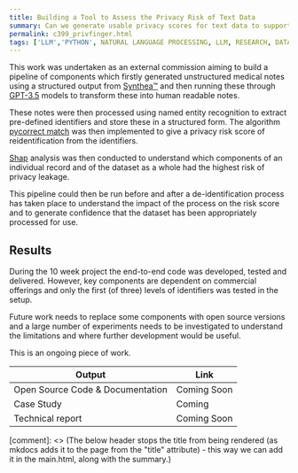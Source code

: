 ```yaml
---
title: Building a Tool to Assess the Privacy Risk of Text Data
summary: Can we generate usable privacy scores for text data to support understanding of privacy concerns and the anonymisation process
permalink: c399_privfinger.html
tags: ['LLM','PYTHON', NATURAL LANGUAGE PROCESSING, LLM, RESEARCH, DATA VALIDATION, UNSTRUCTURED DATA, TEXT DATA, PYTHON, PAUSED, SYNTHETIC DATA]
---
```


This work was undertaken as an external commission aiming to build a pipeline of components which firstly generated unstructured medical notes using a structured output from [Synthea:tm:](https://github.com/synthetichealth/synthea) and then running these through [GPT-3.5](https://platform.openai.com/docs/models/gpt-3-5) models to transform these into human readable notes.

These notes were then processed using named entity recognition to extract pre-defined identifiers and store these in a structured form.  The algorithm [pycorrect match](https://github.com/computationalprivacy/pycorrectmatch) was then implemented to give a privacy risk score of reidentification from the identifiers.

[Shap](https://github.com/slundberg/shap) analysis was then conducted to understand which components of an individual record and of the dataset as a whole had the highest risk of privacy leakage.

This pipeline could then be run before and after a de-identification process has taken place to understand the impact of the process on the risk score and to generate confidence that the dataset has been appropriately processed for use.

## Results

During the 10 week project the end-to-end code was developed, tested and delivered.  However, key components are dependent on commercial offerings and only the first (of three) levels of identifiers was tested in the setup.

Future work needs to replace some components with open source versions and a large number of experiments needs to be investigated to understand the limitations and where further development would be useful.

This is an ongoing piece of work.

| Output | Link |
| ---- | ---- |
| Open Source Code & Documentation | Coming Soon |
| Case Study | Coming |
| Technical report | Coming Soon |

[comment]: <> (The below header stops the title from being rendered (as mkdocs adds it to the page from the "title" attribute) - this way we can add it in the main.html, along with the summary.)
#
